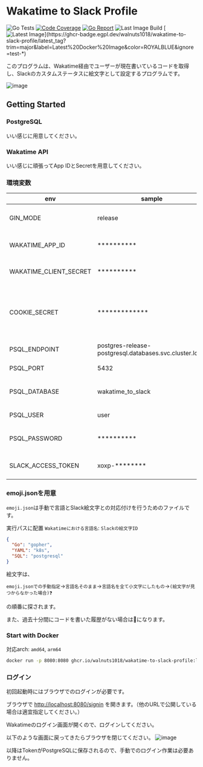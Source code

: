 # Wakatime to Slack Profile
![Go Tests](https://github.com/walnuts1018/wakatime-to-slack-profile/actions/workflows/go-test.yaml/badge.svg)
[![Code Coverage](https://img.shields.io/codecov/c/github/walnuts1018/wakatime-to-slack-profile/master.svg)](https://codecov.io/github/walnuts1018/wakatime-to-slack-profile?branch=master)
[![Go Report](https://goreportcard.com/badge/github.com/walnuts1018/wakatime-to-slack-profile)](https://goreportcard.com/report/github.com/walnuts1018/wakatime-to-slack-profile)
![Last Image Build](https://github.com/walnuts1018/wakatime-to-slack-profile/actions/workflows/docker-image.yaml/badge.svg)
[![Latest Image](https://ghcr-badge.egpl.dev/walnuts1018/wakatime-to-slack-profile/latest_tag?trim=major&label=Latest%20Docker%20Image&color=ROYALBLUE&ignore=test-*)](https://ghcr-badge.egpl.dev/walnuts1018/wakatime-to-slack-profile/latest_tag?trim=major&label=Latest%20Docker%20Image&color=ROYALBLUE&ignore=test-*)

このプログラムは、Wakatime経由でユーザーが現在書いているコードを取得し、Slackのカスタムステータスに絵文字として設定するプログラムです。

![image](https://github.com/walnuts1018/wakatime-to-slack-profile/assets/60650857/e6044d30-5008-40b8-a0ba-8c0952fe2cee)

## Getting Started

### PostgreSQL
いい感じに用意してください。

### Wakatime API
いい感じに頑張ってApp IDとSecretを用意してください。

### 環境変数
|env|sample|detail|
| --- | --- | --- |
|GIN_MODE|release|gin用release mode設定|
|WAKATIME_APP_ID|**********|Wakatime APIのApp ID|
|WAKATIME_CLIENT_SECRET|**********|Wakatime APIのClient Secret|
|COOKIE_SECRET|*************|Cookie用のSecret: 64Byteのランダム文字列を入れてください|
|PSQL_ENDPOINT|postgres-release-postgresql.databases.svc.cluster.local|Postgresqlのendpoint|
|PSQL_PORT|5432|PostgreSQLのポート|
|PSQL_DATABASE|wakatime_to_slack|PostgreSQLデータベース名|
|PSQL_USER|user|PostgreSQLユーザー名|
|PSQL_PASSWORD|**********|PostgreSQL ユーザーパスワード|
|SLACK_ACCESS_TOKEN|xoxp-********|SlackのACCESS Token|

### emoji.jsonを用意

`emoji.json`は手動で言語とSlack絵文字との対応付けを行うためのファイルです。

実行パスに配置
`Wakatimeにおける言語名`: `Slackの絵文字ID`
```json
{
  "Go": "gopher",
  "YAML": "k8s",
  "SQL": "postgresql"
}
```

絵文字は、

`emoji.jsonでの手動指定`→`言語名そのまま`→`言語名を全て小文字にしたもの`→`(絵文字が見つからなかった場合)❓`

の順番に探されます。

また、過去十分間にコードを書いた履歴がない場合は🦥になります。

### Start with Docker
対応arch: `amd64`, `arm64`
```bash
docker run -p 8080:8080 ghcr.io/walnuts1018/wakatime-to-slack-profile:latest
```

### ログイン
初回起動時にはブラウザでのログインが必要です。

ブラウザで [http://localhost:8080/signin](http://localhost:8080/signin) を開きます。（他のURLで公開している場合は適宜指定してください。）

Wakatimeのログイン画面が開くので、ログインしてください。

以下のような画面に戻ってきたらブラウザを閉じてください。
![image](https://github.com/walnuts1018/wakatime-to-slack-profile/assets/60650857/e465af21-2dce-4d7f-8d58-8ad560ec9ef6)

以降はTokenがPostgreSQLに保存されるので、手動でのログイン作業は必要ありません。


